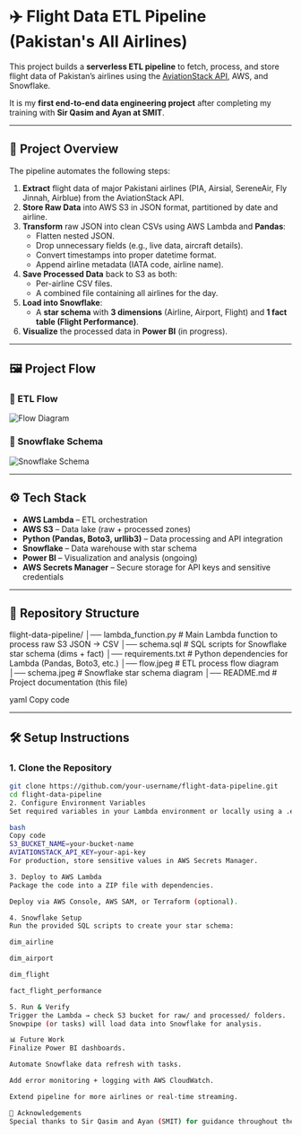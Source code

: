 # ✈️ Flight Data ETL Pipeline (Pakistan's All Airlines)

This project builds a **serverless ETL pipeline** to fetch, process, and store flight data of Pakistan’s airlines using the [AviationStack API](https://aviationstack.com/), AWS, and Snowflake.

It is my **first end-to-end data engineering project** after completing my training with **Sir Qasim and Ayan at SMIT**.

---

## 📌 Project Overview

The pipeline automates the following steps:

1. **Extract** flight data of major Pakistani airlines (PIA, Airsial, SereneAir, Fly Jinnah, Airblue) from the AviationStack API.
2. **Store Raw Data** into AWS S3 in JSON format, partitioned by date and airline.
3. **Transform** raw JSON into clean CSVs using AWS Lambda and **Pandas**:
   - Flatten nested JSON.
   - Drop unnecessary fields (e.g., live data, aircraft details).
   - Convert timestamps into proper datetime format.
   - Append airline metadata (IATA code, airline name).
4. **Save Processed Data** back to S3 as both:
   - Per-airline CSV files.
   - A combined file containing all airlines for the day.
5. **Load into Snowflake**:
   - A **star schema** with **3 dimensions** (Airline, Airport, Flight) and **1 fact table (Flight Performance)**.
6. **Visualize** the processed data in **Power BI** (in progress).

---

## 🖼️ Project Flow

### 🔹 ETL Flow

![Flow Diagram](flow.jpeg)

### 🔹 Snowflake Schema

![Snowflake Schema](schema.jpeg)

---

## ⚙️ Tech Stack

- **AWS Lambda** – ETL orchestration
- **AWS S3** – Data lake (raw + processed zones)
- **Python (Pandas, Boto3, urllib3)** – Data processing and API integration
- **Snowflake** – Data warehouse with star schema
- **Power BI** – Visualization and analysis (ongoing)
- **AWS Secrets Manager** – Secure storage for API keys and sensitive credentials

---

## 📂 Repository Structure

flight-data-pipeline/
│── lambda_function.py # Main Lambda function to process raw S3 JSON → CSV
│── schema.sql # SQL scripts for Snowflake star schema (dims + fact)
│── requirements.txt # Python dependencies for Lambda (Pandas, Boto3, etc.)
│── flow.jpeg # ETL process flow diagram
│── schema.jpeg # Snowflake star schema diagram
│── README.md # Project documentation (this file)

yaml
Copy code

---

## 🛠️ Setup Instructions

### 1. Clone the Repository

```bash
git clone https://github.com/your-username/flight-data-pipeline.git
cd flight-data-pipeline
2. Configure Environment Variables
Set required variables in your Lambda environment or locally using a .env file:

bash
Copy code
S3_BUCKET_NAME=your-bucket-name
AVIATIONSTACK_API_KEY=your-api-key
For production, store sensitive values in AWS Secrets Manager.

3. Deploy to AWS Lambda
Package the code into a ZIP file with dependencies.

Deploy via AWS Console, AWS SAM, or Terraform (optional).

4. Snowflake Setup
Run the provided SQL scripts to create your star schema:

dim_airline

dim_airport

dim_flight

fact_flight_performance

5. Run & Verify
Trigger the Lambda → check S3 bucket for raw/ and processed/ folders.
Snowpipe (or tasks) will load data into Snowflake for analysis.

📊 Future Work
Finalize Power BI dashboards.

Automate Snowflake data refresh with tasks.

Add error monitoring + logging with AWS CloudWatch.

Extend pipeline for more airlines or real-time streaming.

🙌 Acknowledgements
Special thanks to Sir Qasim and Ayan (SMIT) for guidance throughout the course.
```
